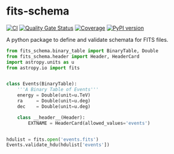 # fits-schema
[![CI](https://github.com/VODF/fits_schema/actions/workflows/ci.yml/badge.svg)](https://github.com/VODF/fits_schema/actions/workflows/ci.yml)
[![Quality Gate Status](https://sonar-cta-dpps.zeuthen.desy.de/api/project_badges/measure?project=VODF_fits_schema_AZSNmvSdAfB1AuE28SGr&metric=alert_status&token=sqb_fa08e2cf40384be0a05c433de526b8d744e2ae30)](https://sonar-cta-dpps.zeuthen.desy.de/dashboard?id=VODF_fits_schema_AZSNmvSdAfB1AuE28SGr)
[![Coverage](https://sonar-cta-dpps.zeuthen.desy.de/api/project_badges/measure?project=VODF_fits_schema_AZSNmvSdAfB1AuE28SGr&metric=coverage&token=sqb_fa08e2cf40384be0a05c433de526b8d744e2ae30)](https://sonar-cta-dpps.zeuthen.desy.de/dashboard?id=VODF_fits_schema_AZSNmvSdAfB1AuE28SGr)
[![PyPI version](https://badge.fury.io/py/fits-schema.svg)](https://badge.fury.io/py/fits-schema)



A python package to define and validate schemata for FITS files.


```python
from fits_schema.binary_table import BinaryTable, Double
from fits_schema.header import Header, HeaderCard
import astropy.units as u
from astropy.io import fits


class Events(BinaryTable):
    '''A Binary Table of Events'''
    energy = Double(unit=u.TeV)
    ra     = Double(unit=u.deg)
    dec    = Double(unit=u.deg)

    class __header__(Header):
        EXTNAME = HeaderCard(allowed_values='events')


hdulist = fits.open('events.fits')
Events.validate_hdu(hdulist['events'])
```
